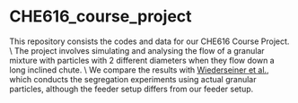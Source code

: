 # CHE616_course_project
This repository consists the codes and data for our CHE616 Course Project. \\
The project involves simulating and analysing the flow of a granular mixture with particles with 2 different diameters when they flow down a long inclined chute. \\
We compare the results with [Wiederseiner et al.](https://pubs.aip.org/aip/pof/article/23/1/013301/985482), which conducts the segregation experiments using actual granular particles, although the feeder setup differs from our feeder setup. 